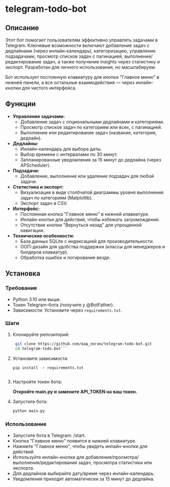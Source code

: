 # telegram-todo-bot
## Описание

Этот бот помогает пользователям эффективно управлять задачами в Telegram. Ключевые возможности включают добавление задач с дедлайнами (через инлайн-календарь), категоризацию, управление подзадачами, просмотр списков задач с пагинацией, выполнение/редактирование задач, а также получение insights через статистику и экспорт. Разработан для личного использования, но масштабируем.

Бот использует постоянную клавиатуру для кнопки "Главное меню" в нижней панели, а все остальные взаимодействия — через инлайн-кнопки для чистого интерфейса.

## Функции

- **Управление задачами:**
  - Добавление задач с опциональными дедлайнами и категориями.
  - Просмотр списков задач по категориям или всех, с пагинацией.
  - Выполнение или редактирование задач (название, категория, дедлайн).
- **Дедлайны:**
  - Инлайн-календарь для выбора даты.
  - Выбор времени с интервалами по 30 минут.
  - Запланированные уведомления за 15 минут до дедлайна (через APScheduler).
- **Подзадачи:**
  - Добавление, выполнение или удаление подзадач для любой задачи.
- **Статистика и экспорт:**
  - Визуализация в виде столбчатой диаграммы уровня выполнения задач по категориям (Matplotlib).
  - Экспорт задач в CSV.
- **Интерфейс:**
  - Постоянная кнопка "Главное меню" в нижней клавиатуре.
  - Инлайн-кнопки для действий, чтобы избежать загромождения.
  - Отсутствие кнопки "Вернуться назад" для упрощенной навигации.
- **Технические особенности:**
  - База данных SQLite с индексацией для производительности.
  - ООП-дизайн для удобства поддержки (классы для менеджеров и билдеров клавиатур).
  - Обработка ошибок и логирование везде.

## Установка

### Требования

- Python 3.10 или выше.
- Токен Telegram-бота (получите у @BotFather).
- Зависимости: Установите через `requirements.txt`.

### Шаги

1. Клонируйте репозиторий:

   ```bash
    git clone https://github.com/ваш_логин/telegram-todo-bot.git
    cd telegram-todo-bot```


2. Установите зависимости
     ```bash
     pip install -r requirements.txt
    


4. Настройте токен бота:

     **Откройте main.py и замените API_TOKEN на ваш токен.**


3. Запустите бота:
    ```bash
    python main.py

  ### Использование
- Запустите бота в Telegram: /start.
- Кнопка "Главное меню" появится в нижней клавиатуре.
- Нажмите "Главное меню", чтобы увидеть инлайн-кнопки для действий.
- Используйте инлайн-кнопки для добавления/просмотра/выполнения/редактирования задач, просмотра статистики или экспорта.
- Для дедлайнов выбирайте дату/время через инлайн-календарь.
- Уведомления приходят автоматически за 15 минут до дедлайна.
